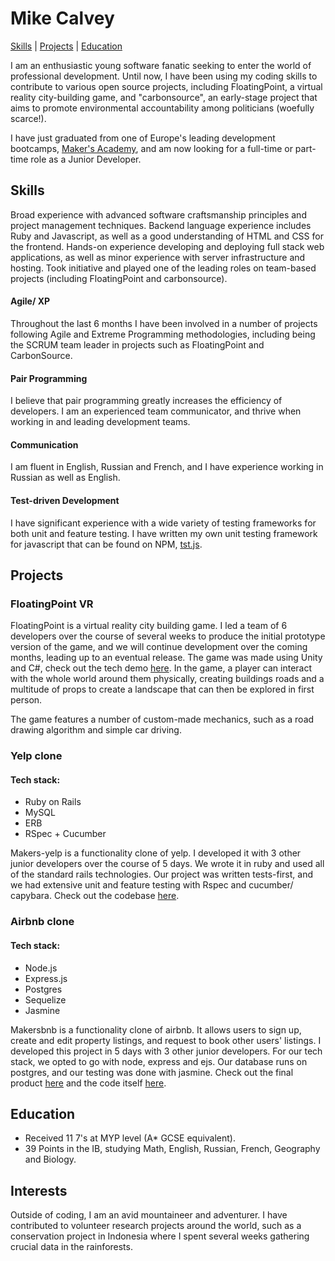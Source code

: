 # Mike Calvey
[Skills](#skills) | [Projects](#projects) | [Education](#education)

I am an enthusiastic young software fanatic seeking to enter the world of professional development.  Until now, I have been using my coding skills to contribute to various open source projects, including FloatingPoint, a virtual reality city-building game, and "carbonsource", an early-stage project that aims to promote environmental accountability among politicians (woefully scarce!).

I have just graduated from one of Europe's leading development bootcamps, [Maker's Academy](http://www.makersacademy.com/), and am now looking for a full-time or part-time role as a Junior Developer.

## Skills
Broad experience with advanced software craftsmanship principles and project management techniques. Backend language experience includes Ruby and Javascript, as well as a good understanding of HTML and CSS for the frontend. Hands-on experience developing and deploying full stack web applications, as well as minor experience with server infrastructure and hosting. Took initiative and played one of the leading roles on team-based projects (including FloatingPoint and carbonsource).

#### Agile/ XP
Throughout the last 6 months I have been involved in a number of projects following Agile and Extreme Programming methodologies, including being the SCRUM team leader in projects such as FloatingPoint and CarbonSource.

#### Pair Programming
I believe that pair programming greatly increases the efficiency of developers. I am an experienced team communicator, and thrive when working in and leading development teams.

#### Communication
I am fluent in English, Russian and French, and I have experience working in Russian as well as English.

#### Test-driven Development
I have significant experience with a wide variety of testing frameworks for both unit and feature testing. I have written my own unit testing framework for javascript that can be found on NPM, [tst.js](https://www.npmjs.com/package/tstjs).

## Projects

### FloatingPoint VR
FloatingPoint is a virtual reality city building game. I led a team of 6 developers over the course of several weeks to produce the initial prototype version of the game, and we will continue development over the coming months, leading up to an eventual release. The game was made using Unity and C#, check out the tech demo [here](). In the game, a player can interact with the whole world around them physically, creating buildings roads and a multitude of props to create a landscape that can then be explored in first person.

The game features a number of custom-made mechanics, such as a road drawing algorithm and simple car driving.

### Yelp clone

#### Tech stack:
- Ruby on Rails
- MySQL
- ERB
- RSpec + Cucumber

Makers-yelp is a functionality clone of yelp. I developed it with 3 other junior developers over the course of 5 days. We wrote it in ruby and used all of the standard rails technologies. Our project was written tests-first, and we had extensive unit and feature testing with Rspec and cucumber/ capybara. Check out the codebase [here](https://github.com/calveym/makersyelp).

### Airbnb clone

#### Tech stack:
- Node.js
- Express.js
- Postgres
- Sequelize
- Jasmine

Makersbnb is a functionality clone of airbnb. It allows users to sign up, create and edit property listings, and request to book other users' listings. I developed this project in 5 days with 3 other junior developers. For our tech stack, we opted to go with node, express and ejs. Our database runs on postgres, and our testing was done with jasmine. Check out the final product [here](http://makersbnb2016.herokuapp.com/home) and the code itself [here](https://github.com/calveym/makersbnb).

## Education
- Received 11 7's at MYP level (A* GCSE equivalent).
- 39 Points in the IB, studying Math, English, Russian, French, Geography and Biology.

## Interests
Outside of coding, I am an avid mountaineer and adventurer. I have contributed to volunteer research projects around the world, such as a conservation project in Indonesia where I spent several weeks gathering crucial data in the rainforests.
